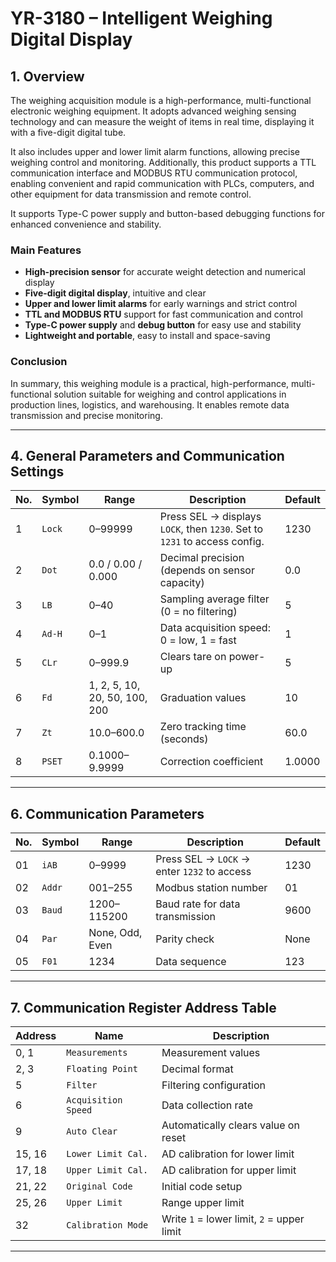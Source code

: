 # YR-3180 – Intelligent Weighing Digital Display

## 1. Overview

The weighing acquisition module is a high-performance, multi-functional electronic weighing equipment. It adopts advanced weighing sensing technology and can measure the weight of items in real time, displaying it with a five-digit digital tube.

It also includes upper and lower limit alarm functions, allowing precise weighing control and monitoring. Additionally, this product supports a TTL communication interface and MODBUS RTU communication protocol, enabling convenient and rapid communication with PLCs, computers, and other equipment for data transmission and remote control.

It supports Type-C power supply and button-based debugging functions for enhanced convenience and stability.

### Main Features

- **High-precision sensor** for accurate weight detection and numerical display  
- **Five-digit digital display**, intuitive and clear  
- **Upper and lower limit alarms** for early warnings and strict control  
- **TTL and MODBUS RTU** support for fast communication and control  
- **Type-C power supply** and **debug button** for easy use and stability  
- **Lightweight and portable**, easy to install and space-saving

### Conclusion

In summary, this weighing module is a practical, high-performance, multi-functional solution suitable for weighing and control applications in production lines, logistics, and warehousing. It enables remote data transmission and precise monitoring.

---

## 4. General Parameters and Communication Settings

| No. | Symbol | Range | Description | Default |
|-----|--------|--------|-------------|---------|
| 1 | `Lock` | 0–99999 | Press SEL → displays `LOCK`, then `1230`. Set to `1231` to access config. | 1230 |
| 2 | `Dot` | 0.0 / 0.00 / 0.000 | Decimal precision (depends on sensor capacity) | 0.0 |
| 3 | `LB` | 0–40 | Sampling average filter (0 = no filtering) | 5 |
| 4 | `Ad-H` | 0–1 | Data acquisition speed: 0 = low, 1 = fast | 1 |
| 5 | `CLr` | 0–999.9 | Clears tare on power-up | 5 |
| 6 | `Fd` | 1, 2, 5, 10, 20, 50, 100, 200 | Graduation values | 10 |
| 7 | `Zt` | 10.0–600.0 | Zero tracking time (seconds) | 60.0 |
| 8 | `PSET` | 0.1000–9.9999 | Correction coefficient | 1.0000 |

---

## 6. Communication Parameters

| No. | Symbol | Range | Description | Default |
|-----|--------|--------|-------------|---------|
| 01 | `iAB` | 0–9999 | Press SEL → `LOCK` → enter `1232` to access | 1230 |
| 02 | `Addr` | 001–255 | Modbus station number | 01 |
| 03 | `Baud` | 1200–115200 | Baud rate for data transmission | 9600 |
| 04 | `Par` | None, Odd, Even | Parity check | None |
| 05 | `F01` | 1234 | Data sequence | 123 |

---

## 7. Communication Register Address Table

| Address | Name | Description |
|---------|------|-------------|
| 0, 1 | `Measurements` | Measurement values |
| 2, 3 | `Floating Point` | Decimal format |
| 5 | `Filter` | Filtering configuration |
| 6 | `Acquisition Speed` | Data collection rate |
| 9 | `Auto Clear` | Automatically clears value on reset |
| 15, 16 | `Lower Limit Cal.` | AD calibration for lower limit |
| 17, 18 | `Upper Limit Cal.` | AD calibration for upper limit |
| 21, 22 | `Original Code` | Initial code setup |
| 25, 26 | `Upper Limit` | Range upper limit |
| 32 | `Calibration Mode` | Write `1` = lower limit, `2` = upper limit |

---

